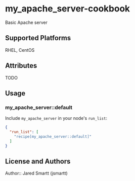# my_apache_server-cookbook
Basic Apache server

## Supported Platforms
RHEL, CentOS

## Attributes
TODO

## Usage

### my_apache_server::default

Include `my_apache_server` in your node's `run_list`:

```json
{
  "run_list": [
    "recipe[my_apache_server::default]"
  ]
}
```

## License and Authors
Author:: Jared Smartt (jsmartt)
